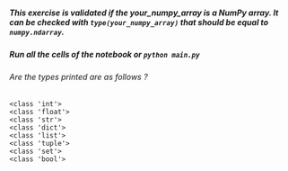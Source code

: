 ##### This exercise is validated if the your_numpy_array is a NumPy array. It can be checked with `type(your_numpy_array)` that should be equal to `numpy.ndarray`. 

##### Run all the cells of the notebook or `python main.py`

###### Are the types printed are as follows ?

```
<class 'int'>
<class 'float'>
<class 'str'>
<class 'dict'>
<class 'list'>
<class 'tuple'>
<class 'set'>
<class 'bool'>
```

